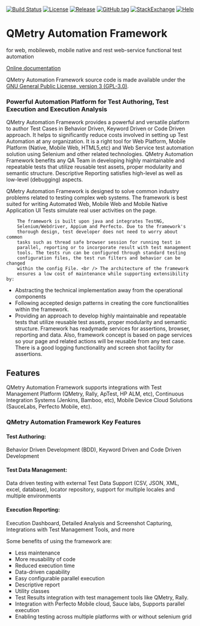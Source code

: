 [![Build Status](https://travis-ci.org/qmetry/qaf.svg?branch=master)](https://travis-ci.org/qmetry/qaf)
[![License](https://img.shields.io/github/license/qmetry/qaf.svg)](https://opensource.org/licenses/gpl-3.0.html)
[![Release](https://img.shields.io/github/release/qmetry/qaf.svg?maxAge=2592000)]()
[![GitHub tag](https://img.shields.io/github/tag/qmetry/qaf.svg?maxAge=2592000)]()
[![StackExchange]( https://img.shields.io/badge/questions-Stack_Overflow-lightgray.svg )](http://stackoverflow.com/questions/tagged/qaf)
[![Help]( https://img.shields.io/badge/help-Documentation-blue.svg )](https://qmetry.github.io/qaf/)


# QMetry Automation Framework
  for web, mobileweb, mobile native and rest web-service functional test automation
  
  <a href="https://qmetry.github.io/qaf/" target="_blank">Online documentation</a>

QMetry Automation Framework source code is made available under the <a href="https://opensource.org/licenses/gpl-3.0.html" target="_blank"> GNU General Public License, version 3 (GPL-3.0)</a>.

<h3>Powerful Automation Platform for Test Authoring, Test Execution and Execution Analysis</h3>

QMetry Automation Framework provides a powerful and versatile platform to author Test Cases in Behavior Driven, Keyword Driven or Code Driven approach. It helps to significantly reduce costs involved in setting up Test Automation at any organization. It is a right tool for Web Platform, Mobile Platform (Native, Mobile Web, HTML5,etc) and Web Service test automation solution using Selenium and other related technologies. QMetry Automation Framework benefits any QA Team in developing highly maintainable and repeatable tests that utilize reusable test assets, proper modularity and semantic structure. Descriptive Reporting satisfies high-level as well as low-level (debugging) aspects.
<p>
		QMetry Automation Framework is designed to solve common industry
		problems related to testing complex web systems. The framework is best
		suited for writing Automated Web, Mobile Web and Mobile Native
		Application UI Tests simulate real user activities on the page. <br />

		The framework is built upon java and integrates TestNG,
		Selenium/Webdriver, Appium and Perfecto. Due to the framework's
		thorough design, test developer does not need to worry about common
		tasks such as thread safe browser session for running test in
		parallel, reporting or to incorporate result with test management
		tools. The tests run can be configured through standard testing
		configuration files, the test run filters and behavior can be changed
		within the config File. <br /> The architecture of the framework
		ensures a low cost of maintenance while supporting extensibility by:
</p>
<ul>
		<li>Abstracting the technical implementation away from the
			operational components</li>
		<li>Following accepted design patterns in creating the core
			functionalities within the framework.</li>
		<li>Providing an approach to develop highly maintainable and
			repeatable tests that utilize reusable test assets, proper modularity
			and semantic structure. Framework has readymade services for
			assertions, browser, reporting and data. Also, framework concept is
			based on page services so your page and related actions will be
			reusable from any test case. There is a good logging functionality
			and screen shot facility for assertions.</li>
</ul>
<h2>Features</h2>
	QMetry Automation Framework supports integrations with Test Management
	Platform (QMetry, Rally, ApTest, HP ALM, etc), Continuous Integration
	Systems (Jenkins, Bamboo, etc), Mobile Device Cloud Solutions
	(SauceLabs, Perfecto Mobile, etc).

<h3>QMetry Automation Framework Key Features</h3>

<h4>Test Authoring:</h4> Behavior Driven Development (BDD), Keyword Driven and Code Driven Development

<h4>Test Data Management:</h4> Data driven testing with external Test
		Data Support (CSV, JSON, XML, excel, database), locator repository, support for multiple
	locales and multiple environments 

<h4>Execution Reporting:</h4> Execution Dashboard, Detailed Analysis and Screenshot Capturing, Integrations with Test Management Tools, and more


<p>Some benefits of using the framework are:</p>
<ul type="square">
		<li>Less maintenance</li>
		<li>More reusability of code</li>
		<li>Reduced execution time</li>
		<li>Data-driven capability</li>
		<li>Easy configurable parallel execution</li>
		<li>Descriptive report</li>
		<li>Utility classes</li>
		<li>Test Results integration with test management tools like
			QMetry, Rally.</li>
		<li>Integration with Perfecto Mobile cloud, Sauce labs, Supports parallel execution</li>
		<li>Enabling testing across multiple platforms with or without
			selenium grid</li>
	</ul>
